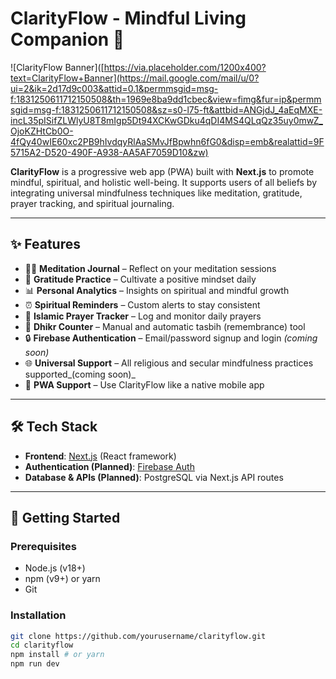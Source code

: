 # ClarityFlow - Mindful Living Companion 🌿

![ClarityFlow Banner]([https://via.placeholder.com/1200x400?text=ClarityFlow+Banner](https://mail.google.com/mail/u/0?ui=2&ik=2d17d9c003&attid=0.1&permmsgid=msg-f:1831250611712150508&th=1969e8ba9dd1cbec&view=fimg&fur=ip&permmsgid=msg-f:1831250611712150508&sz=s0-l75-ft&attbid=ANGjdJ_4aEqMXE-incL35pISifZLWlyU8T8mIgp5Dt94XCKwGDku4qDI4MS4QLqQz35uy0mwZ_OjoKZHtCb0O-4fQy40wIE60xc2PB9hIvdqyRlAaSMvJfBpwhn6fG0&disp=emb&realattid=9F5715A2-D520-490F-A938-AA5AF7059D10&zw)

**ClarityFlow** is a progressive web app (PWA) built with **Next.js** to promote mindful, spiritual, and holistic well-being. It supports users of all beliefs by integrating universal mindfulness techniques like meditation, gratitude, prayer tracking, and spiritual journaling.

---

## ✨ Features

- 🧘‍♂️ **Meditation Journal** – Reflect on your meditation sessions
- 🙏 **Gratitude Practice** – Cultivate a positive mindset daily
- 📊 **Personal Analytics** – Insights on spiritual and mindful growth
- ⏰ **Spiritual Reminders** – Custom alerts to stay consistent
- 🕌 **Islamic Prayer Tracker** – Log and monitor daily prayers
- 🔢 **Dhikr Counter** – Manual and automatic tasbih (remembrance) tool
- 🔒 **Firebase Authentication** – Email/password signup and login _(coming soon)_
- 🌐 **Universal Support** – All religious and secular mindfulness practices supported_(coming soon)_
- 📱 **PWA Support** – Use ClarityFlow like a native mobile app

---

## 🛠 Tech Stack

- **Frontend**: [Next.js](https://nextjs.org/) (React framework)
- **Authentication (Planned)**: [Firebase Auth](https://firebase.google.com/products/auth)
- **Database & APIs (Planned)**: PostgreSQL via Next.js API routes

---

## 🚀 Getting Started

### Prerequisites

- Node.js (v18+)
- npm (v9+) or yarn
- Git

### Installation

```bash
git clone https://github.com/yourusername/clarityflow.git
cd clarityflow
npm install # or yarn
npm run dev
